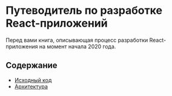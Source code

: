 # Путеводитель по разработке React-приложений

Перед вами книга, описывающая процесс разработки React-приложения на момент начала 2020 года.

## Содержание

- [Исходный код](./articles/исходный-код.md)
- [Архитектура](./articles/архитектура.md)